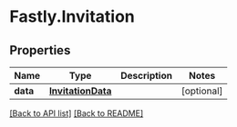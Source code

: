 # Fastly.Invitation

## Properties

Name | Type | Description | Notes
------------ | ------------- | ------------- | -------------
**data** | [**InvitationData**](InvitationData.md) |  | [optional] 


[[Back to API list]](../../README.md#endpoints) [[Back to README]](../../README.md)
